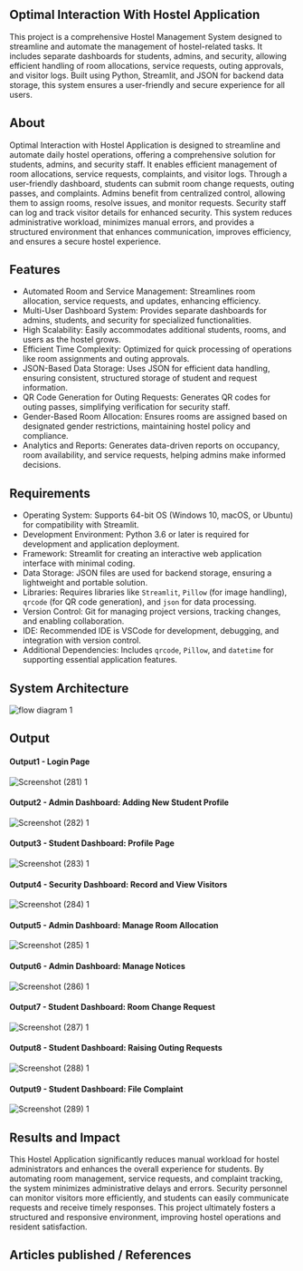 ## Optimal Interaction With Hostel Application
This project is a comprehensive Hostel Management System designed to streamline and automate the management of hostel-related tasks. It includes separate dashboards for students, admins, and security, allowing efficient handling of room allocations, service requests, outing approvals, and visitor logs. Built using Python, Streamlit, and JSON for backend data storage, this system ensures a user-friendly and secure experience for all users.

## About
Optimal Interaction with Hostel Application is designed to streamline and automate daily hostel operations, offering a comprehensive solution for students, admins, and security staff. It enables efficient management of room allocations, service requests, complaints, and visitor logs. Through a user-friendly dashboard, students can submit room change requests, outing passes, and complaints. Admins benefit from centralized control, allowing them to assign rooms, resolve issues, and monitor requests. Security staff can log and track visitor details for enhanced security. This system reduces administrative workload, minimizes manual errors, and provides a structured environment that enhances communication, improves efficiency, and ensures a secure hostel experience.

## Features
* Automated Room and Service Management: Streamlines room allocation, service requests, and updates, enhancing efficiency.
* Multi-User Dashboard System: Provides separate dashboards for admins, students, and security for specialized functionalities.
* High Scalability: Easily accommodates additional students, rooms, and users as the hostel grows.
* Efficient Time Complexity: Optimized for quick processing of operations like room assignments and outing approvals.
* JSON-Based Data Storage: Uses JSON for efficient data handling, ensuring consistent, structured storage of student and request information.
* QR Code Generation for Outing Requests: Generates QR codes for outing passes, simplifying verification for security staff.
* Gender-Based Room Allocation: Ensures rooms are assigned based on designated gender restrictions, maintaining hostel policy and compliance.
* Analytics and Reports: Generates data-driven reports on occupancy, room availability, and service requests, helping admins make informed decisions.

## Requirements
* Operating System: Supports 64-bit OS (Windows 10, macOS, or Ubuntu) for compatibility with Streamlit.
* Development Environment: Python 3.6 or later is required for development and application deployment.
* Framework: Streamlit for creating an interactive web application interface with minimal coding.
* Data Storage: JSON files are used for backend storage, ensuring a lightweight and portable solution.
* Libraries: Requires libraries like `Streamlit`, `Pillow` (for image handling), `qrcode` (for QR code generation), and `json` for data processing.
* Version Control: Git for managing project versions, tracking changes, and enabling collaboration.
* IDE: Recommended IDE is VSCode for development, debugging, and integration with version control.
* Additional Dependencies: Includes `qrcode`, `Pillow`, and `datetime` for supporting essential application features.


## System Architecture
![flow diagram 1](https://github.com/user-attachments/assets/7456c4ab-c3a9-46bc-9f5b-c760b1837fea)


## Output

#### Output1 - Login Page
![Screenshot (281) 1](https://github.com/user-attachments/assets/394cfaa6-7204-40aa-ae55-052f253d51b0)

#### Output2 - Admin Dashboard: Adding New Student Profile
![Screenshot (282) 1](https://github.com/user-attachments/assets/a31f912a-2da5-4bf9-b1fc-a6adb12731a6)

#### Output3 - Student Dashboard: Profile Page
![Screenshot (283) 1](https://github.com/user-attachments/assets/cab46938-c78e-4586-8ab0-77a1b41b2f4c)

#### Output4 - Security Dashboard: Record and View Visitors
![Screenshot (284) 1](https://github.com/user-attachments/assets/cf37bc97-e477-48ad-b6db-373759c657dc)

#### Output5 - Admin Dashboard: Manage Room Allocation
![Screenshot (285) 1](https://github.com/user-attachments/assets/03110663-6363-496f-b8cd-4eb8f7a5820b)

#### Output6 - Admin Dashboard: Manage Notices
![Screenshot (286) 1](https://github.com/user-attachments/assets/6111a1b4-be3b-45fe-9eb2-5d9887efadf3)

#### Output7 - Student Dashboard: Room Change Request
![Screenshot (287) 1](https://github.com/user-attachments/assets/b9e91625-8c81-494f-83fc-4914decf7e6f)

#### Output8 - Student Dashboard: Raising Outing Requests
![Screenshot (288) 1](https://github.com/user-attachments/assets/ce0c611f-2e4c-40c7-a97d-4e4268791749)

#### Output9 - Student Dashboard: File Complaint
![Screenshot (289) 1](https://github.com/user-attachments/assets/f5c473f2-32e3-4187-9791-bbda90cbb7b8)


## Results and Impact
This Hostel Application significantly reduces manual workload for hostel administrators and enhances the overall experience for students. By automating room management, service requests, and complaint tracking, the system minimizes administrative delays and errors. Security personnel can monitor visitors more efficiently, and students can easily communicate requests and receive timely responses. This project ultimately fosters a structured and responsive environment, improving hostel operations and resident satisfaction.


## Articles published / References





